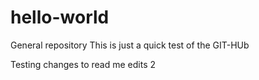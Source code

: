 # hello-world
General repository
This is just a quick test of the GIT-HUb


Testing changes to read me edits 2
